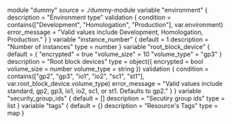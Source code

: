 <!-- BEGIN_TF_EXAMPLES -->
module "dummy"
  source = ./dummy-module
  variable "environment" {
  description = "Environment type"
  validation {
  condition = contains(["Development", "Homologation", "Production"], var.environment)
  error_message = "Valid values include Development, Homologation, Production."
  }
  }
  variable "instance_number" {
  default = 1
  description = "Number of instances"
  type = number
  }
  variable "root_block_device" {
  default = {
  "encrypted" = true
  "volume_size" = 10
  "volume_type" = "gp3"
  }
  description = "Root block devices"
  type = object({
  encrypted = bool
  volume_size = number
  volume_type = string
  })
  validation {
  condition = contains(["gp2", "gp3", "io1", "io2", "sc1", "st1"], var.root_block_device.volume_type)
  error_message = "Valid values include standard, gp2, gp3, io1, io2, sc1, or st1. Defaults to gp2."
  }
  }
  variable "security_group_ids" {
  default = []
  description = "Secutiry group ids"
  type = list
  }
  variable "tags" {
  default = {}
  description = "Resource's Tags"
  type = map
}
<!-- END_TF_EXAMPLES -->